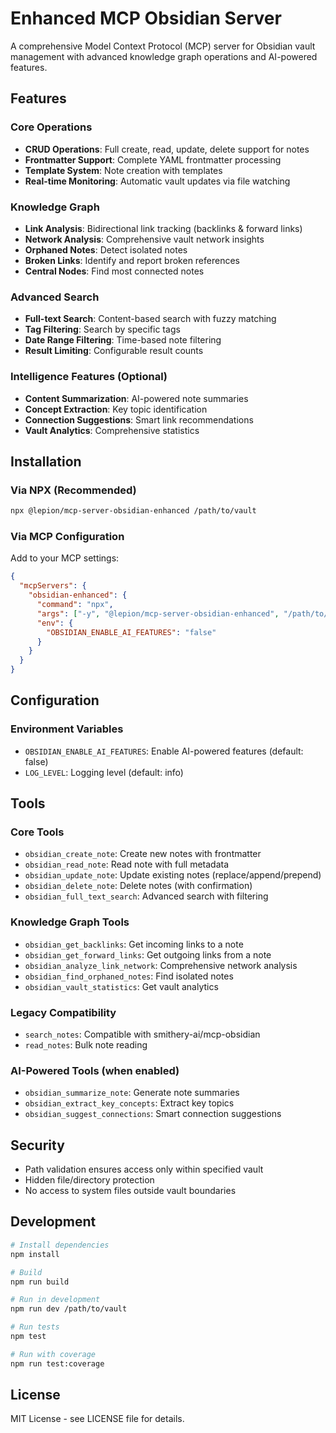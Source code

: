# Enhanced MCP Obsidian Server

A comprehensive Model Context Protocol (MCP) server for Obsidian vault management with advanced knowledge graph operations and AI-powered features.

## Features

### Core Operations
- **CRUD Operations**: Full create, read, update, delete support for notes
- **Frontmatter Support**: Complete YAML frontmatter processing
- **Template System**: Note creation with templates
- **Real-time Monitoring**: Automatic vault updates via file watching

### Knowledge Graph
- **Link Analysis**: Bidirectional link tracking (backlinks & forward links)
- **Network Analysis**: Comprehensive vault network insights
- **Orphaned Notes**: Detect isolated notes
- **Broken Links**: Identify and report broken references
- **Central Nodes**: Find most connected notes

### Advanced Search
- **Full-text Search**: Content-based search with fuzzy matching
- **Tag Filtering**: Search by specific tags
- **Date Range Filtering**: Time-based note filtering
- **Result Limiting**: Configurable result counts

### Intelligence Features (Optional)
- **Content Summarization**: AI-powered note summaries
- **Concept Extraction**: Key topic identification
- **Connection Suggestions**: Smart link recommendations
- **Vault Analytics**: Comprehensive statistics

## Installation

### Via NPX (Recommended)
```bash
npx @lepion/mcp-server-obsidian-enhanced /path/to/vault
```

### Via MCP Configuration
Add to your MCP settings:
```json
{
  "mcpServers": {
    "obsidian-enhanced": {
      "command": "npx",
      "args": ["-y", "@lepion/mcp-server-obsidian-enhanced", "/path/to/vault"],
      "env": {
        "OBSIDIAN_ENABLE_AI_FEATURES": "false"
      }
    }
  }
}
```

## Configuration

### Environment Variables
- `OBSIDIAN_ENABLE_AI_FEATURES`: Enable AI-powered features (default: false)
- `LOG_LEVEL`: Logging level (default: info)

## Tools

### Core Tools
- `obsidian_create_note`: Create new notes with frontmatter
- `obsidian_read_note`: Read note with full metadata
- `obsidian_update_note`: Update existing notes (replace/append/prepend)
- `obsidian_delete_note`: Delete notes (with confirmation)
- `obsidian_full_text_search`: Advanced search with filtering

### Knowledge Graph Tools
- `obsidian_get_backlinks`: Get incoming links to a note
- `obsidian_get_forward_links`: Get outgoing links from a note
- `obsidian_analyze_link_network`: Comprehensive network analysis
- `obsidian_find_orphaned_notes`: Find isolated notes
- `obsidian_vault_statistics`: Get vault analytics

### Legacy Compatibility
- `search_notes`: Compatible with smithery-ai/mcp-obsidian
- `read_notes`: Bulk note reading

### AI-Powered Tools (when enabled)
- `obsidian_summarize_note`: Generate note summaries
- `obsidian_extract_key_concepts`: Extract key topics
- `obsidian_suggest_connections`: Smart connection suggestions

## Security

- Path validation ensures access only within specified vault
- Hidden file/directory protection
- No access to system files outside vault boundaries

## Development

```bash
# Install dependencies
npm install

# Build
npm run build

# Run in development
npm run dev /path/to/vault

# Run tests
npm test

# Run with coverage
npm run test:coverage
```

## License

MIT License - see LICENSE file for details.
